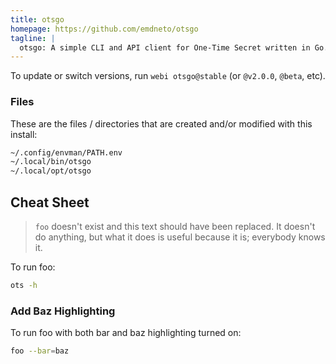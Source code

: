 ```yaml
---
title: otsgo
homepage: https://github.com/emdneto/otsgo
tagline: |
  otsgo: A simple CLI and API client for One-Time Secret written in Go.
---
```



To update or switch versions, run `webi otsgo@stable` (or `@v2.0.0`, `@beta`,
etc).

### Files

These are the files / directories that are created and/or modified with this
install:

```txt
~/.config/envman/PATH.env
~/.local/bin/otsgo
~/.local/opt/otsgo
```

## Cheat Sheet

> `foo` doesn't exist and this text should have been replaced. It doesn't do
> anything, but what it does is useful because it is; everybody knows it.

To run foo:

```bash
ots -h
```

### Add Baz Highlighting

To run foo with both bar and baz highlighting turned on:

```bash
foo --bar=baz
```
